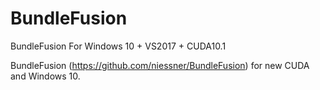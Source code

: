 # BundleFusion
BundleFusion For Windows 10 + VS2017 + CUDA10.1 

BundleFusion (https://github.com/niessner/BundleFusion) for new CUDA and Windows 10.
